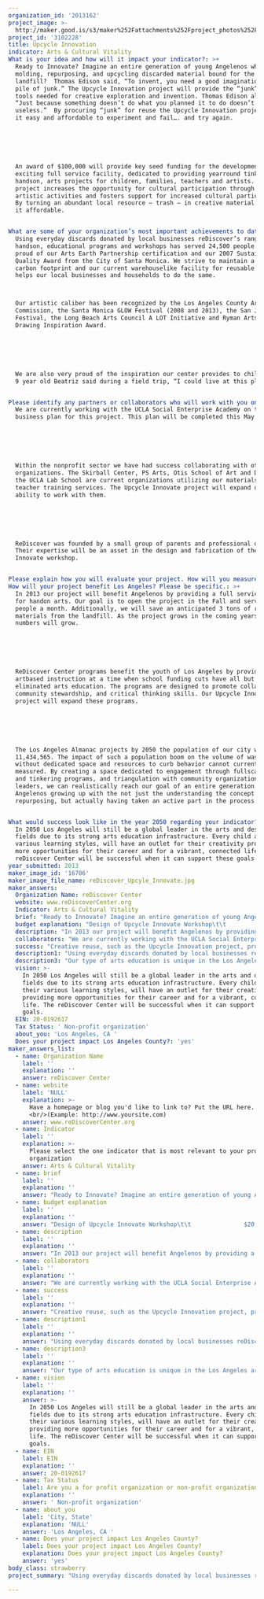 ```yaml
---
organization_id: '2013162'
project_image: >-
  http://maker.good.is/s3/maker%252Fattachments%252Fproject_photos%252Fimages%252F16706%252Fdisplay%252FreDiscover_Upcyle_Innovate.jpg=c570x385
project_id: '3102228'
title: Upcycle Innovation
indicator: Arts & Cultural Vitality
What is your idea and how will it impact your indicator?: >+
  Ready to Innovate? Imagine an entire generation of young Angelenos who grow up
  molding, repurposing, and upcycling discarded material bound for the
  landfill?  Thomas Edison said, “To invent, you need a good imagination and a
  pile of junk.” The Upcycle Innovation project will provide the “junk” and the
  tools needed for creative exploration and invention. Thomas Edison also said,
  “Just because something doesn’t do what you planned it to do doesn’t mean it’s
  useless.”  By procuring “junk” for reuse the Upcycle Innovation project makes
  it easy and affordable to experiment and fail…. and try again.






  An award of $100,000 will provide key seed funding for the development of an
  exciting full service facility, dedicated to providing yearround tinkering,
  handson, arts projects for children, families, teachers and artists. Our
  project increases the opportunity for cultural participation through engaging
  artistic activities and fosters support for increased cultural participation. 
  By turning an abundant local resource — trash — in creative material we make
  it affordable.


What are some of your organization’s most important achievements to date?: >+
  Using everyday discards donated by local businesses reDiscover’s range of
  handson, educational programs and workshops has served 24,500 people. We are
  proud of our Arts Earth Partnership certification and our 2007 Sustainable
  Quality Award from the City of Santa Monica. We strive to maintain a low
  carbon footprint and our current warehouselike facility for reusable waste
  helps our local businesses and households to do the same.



  Our artistic caliber has been recognized by the Los Angeles County Arts
  Commission, the Santa Monica GLOW Festival (2008 and 2013), the San Jose Zero1
  Festival, the Long Beach Arts Council A LOT Initiative and Ryman Arts with a
  Drawing Inspiration Award.






  We are also very proud of the inspiration our center provides to children. As
  9 year old Beatriz said during a field trip, “I could live at this place!” 


Please identify any partners or collaborators who will work with you on this project.: >+
  We are currently working with the UCLA Social Enterprise Academy on the
  business plan for this project. This plan will be completed this May. 






  Within the nonprofit sector we have had success collaborating with other
  organizations. The Skirball Center, PS Arts, Otis School of Art and Design and
  the UCLA Lab School are current organizations utilizing our materials and
  teacher training services. The Upcycle Innovate project will expand our
  ability to work with them.






  ReDiscover was founded by a small group of parents and professional designers.
  Their expertise will be an asset in the design and fabrication of the Upcyle
  Innovate workshop.   


Please explain how you will evaluate your project. How will you measure success?: "Creative reuse, such as the Upcycle Innovation project, provides a triple bottom line for the city by benefiting its people, the environment and the economy. We will measure the project through these three criteria. \n\n\n\n\n\nPeople: Our goal will be to serve 8,500 people (doubling the number served last year) in the first year through our various programs. We will also work with our network of educators to refine and evaluate our programs to serve a wide range of learning styles and ages. \n\n\n\n\n\nEnvironment and Economy: There are many ways of measuring the positive environmental and economic impact reuse has on our city. These include, but are not limited, to:\n\n\n*\t# of tons diverted from the landfill\n\n\n*\t$ avoided disposal costs (donor/seller)\n\n\n*\t$ avoided purchase costs (recipient/buyer)\n\n\n*\t$ value of materials donated (donor)\n\n\n*\t$ revenues earned (donor/seller)\n\n\n*\t# of job created or retained\n\n\n*\t# of families/individuals/organizations assisted\n\n\n\n\n\nWe will work with Arts Earth Partnership and the Reuse Alliance to create an appropriately scaled evaluation tool.\n\n\n"
How will your project benefit Los Angeles? Please be specific.: >+
  In 2013 our project will benefit Angelenos by providing a full service center
  for handon arts. Our goal is to open the project in the Fall and serve 700
  people a month. Additionally, we will save an anticipated 3 tons of reusable
  materials from the landfill. As the project grows in the coming years these
  numbers will grow. 






  ReDiscover Center programs benefit the youth of Los Angeles by providing
  artbased instruction at a time when school funding cuts have all but
  eliminated arts education. The programs are designed to promote collaboration,
  community stewardship, and critical thinking skills. Our Upcycle Innovation
  project will expand these programs. 






  The Los Angeles Almanac projects by 2050 the population of our city will be
  11,434,565. The impact of such a population boom on the volume of waste
  without dedicated space and resources to curb behavior cannot currently be
  measured. By creating a space dedicated to engagement through fullscale arts
  and tinkering programs, and triangulation with community organizations and
  leaders, we can realistically reach our goal of an entire generation of
  Angelenos growing up with the not just the understanding the concept of
  repurposing, but actually having taken an active part in the process.


What would success look like in the year 2050 regarding your indicator?: >-
  In 2050 Los Angeles will still be a global leader in the arts and design
  fields due to its strong arts education infrastructure. Every child and their
  various learning styles, will have an outlet for their creativity providing
  more opportunities for their career and for a vibrant, connected life. The
  reDiscover Center will be successful when it can support these goals.
year_submitted: 2013
maker_image_id: '16706'
maker_image_file_name: reDiscover_Upcyle_Innovate.jpg
maker_answers:
  Organization Name: reDiscover Center
  website: www.reDiscoverCenter.org
  Indicator: Arts & Cultural Vitality
  brief: "Ready to Innovate? Imagine an entire generation of young Angelenos who grow up molding, repurposing, and upcycling discarded material bound for the landfill?  Thomas Edison said, “To invent, you need a good imagination and a pile of junk.” The Upcycle Innovation project will provide the “junk” and the tools needed for creative exploration and invention. Thomas Edison also said, “Just because something doesn’t do what you planned it to do doesn’t mean it’s useless.”  By procuring “junk” for reuse the Upcycle Innovation project makes it easy and affordable to experiment and fail…. and try again.\r\n\r\nAn award of $100,000 will provide key seed funding for the development of an exciting full service facility, dedicated to providing year-round tinkering, hands-on, arts projects for children, families, teachers and artists. Our project increases the opportunity for cultural participation through engaging artistic activities and fosters support for increased cultural participation.  By turning an abundant local resource – trash – in creative material we make it affordable.\r\n"
  budget explanation: "Design of Upcycle Innovate Workshop\t\t               $20,000\r\n\t200 hours x $100/hour\t\r\nFabrication of Workshop with reused materials\t\t$10,000\r\n\t118 hours x $85/ hour\t\r\nTools for Workshop\t\t                                                  $7,500\r\n\thand held tools and machines\t\r\nRental of Facility (current locaiton)\t\t                        $21,500\r\n\t5 months --projected opening August\t\r\nOutreach and Marketing\t\t                                          $3,240\r\n\t10 hours/wk x $18/hr\t\r\nOperations Coordinator\t\t                                          $8,100\r\n\t25 hours/wk x $18/hr\t\r\nDirector\t\t$0\r\n\thours supported through other grants\t\r\nStaff Training\t\t                                                                 $3,400\r\n\t40 hours x $85/hr\t\r\nStaff\t3 staff at $15/hour\t                                                        $20,250\r\n\t25 hrs / week, 18 weeks (August - year end)\t\r\nEvaluation\t\t                                                                  $5,950\r\n\t70 hours x $85/hour\t\r\n                                                                       TOTAL\t\t$99,940"
  description: "In 2013 our project will benefit Angelenos by providing a full service center for hand-on arts. Our goal is to open the project in the Fall and serve 700 people a month. Additionally, we will save an anticipated 3 tons of reusable materials from the landfill. As the project grows in the coming years these numbers will grow. \r\n\r\nReDiscover Center programs benefit the youth of Los Angeles by providing art-based instruction at a time when school funding cuts have all but eliminated arts education. The programs are designed to promote collaboration, community stewardship, and critical thinking skills. Our Upcycle Innovation project will expand these programs. \r\n\r\nThe Los Angeles Almanac projects by 2050 the population of our city will be 11,434,565. The impact of such a population boom on the volume of waste without dedicated space and resources to curb behavior cannot currently be measured. By creating a space dedicated to engagement through full-scale arts and tinkering programs, and triangulation with community organizations and leaders, we can realistically reach our goal of an entire generation of Angelenos growing up with the not just the understanding the concept of repurposing, but actually having taken an active part in the process.\r\n"
  collaborators: "We are currently working with the UCLA Social Enterprise Academy on the business plan for this project. This plan will be completed this May. \r\n\r\nWithin the non-profit sector we have had success collaborating with other organizations. The Skirball Center, PS Arts, Otis School of Art and Design and the UCLA Lab School are current organizations utilizing our materials and teacher training services. The Upcycle Innovate project will expand our ability to work with them.\r\n\r\nReDiscover was founded by a small group of parents and professional designers. Their expertise will be an asset in the design and fabrication of the Upcyle Innovate workshop.   \r\n"
  success: "Creative reuse, such as the Upcycle Innovation project, provides a triple bottom line for the city by benefiting its people, the environment and the economy. We will measure the project through these three criteria. \r\n\r\nPeople: Our goal will be to serve 8,500 people (doubling the number served last year) in the first year through our various programs. We will also work with our network of educators to refine and evaluate our programs to serve a wide range of learning styles and ages. \r\n\r\nEnvironment and Economy: There are many ways of measuring the positive environmental and economic impact reuse has on our city. These include, but are not limited, to:\r\n•\t# of tons diverted from the landfill\r\n•\t$ avoided disposal costs (donor/seller)\r\n•\t$ avoided purchase costs (recipient/buyer)\r\n•\t$ value of materials donated (donor)\r\n•\t$ revenues earned (donor/seller)\r\n•\t# of job created or retained\r\n•\t# of families/individuals/organizations assisted\r\n\r\nWe will work with Arts Earth Partnership and the Reuse Alliance to create an appropriately scaled evaluation tool.\r\n"
  description1: "Using everyday discards donated by local businesses reDiscover’s range of hands-on, educational programs and workshops has served 24,500 people. We are proud of our Arts Earth Partnership certification and our 2007 Sustainable Quality Award from the City of Santa Monica. We strive to maintain a low carbon footprint and our current warehouse-like facility for reusable waste helps our local businesses and households to do the same.\r\nOur artistic caliber has been recognized by the Los Angeles County Arts Commission, the Santa Monica GLOW Festival (2008 and 2013), the San Jose Zero1 Festival, the Long Beach Arts Council A LOT Initiative and Ryman Arts with a Drawing Inspiration Award.\r\n\r\nWe are also very proud of the inspiration our center provides to children. As 9 year old Beatriz said during a field trip, “I could live at this place!” \r\n"
  description3: "Our type of arts education is unique in the Los Angeles area. While another organization, Trash for Teaching, provides a similar service to us they differ in that they are a volunteer based organization and mostly a provider of reusable materials. Also, their founder and main sponsor has announced his retirement. Small neighborhood based arts schools could also be considered competition. \r\n\r\nWithin the non-profit sector we have had success collaborating with other organizations that could be considered our competitors. We team with artists and provide programs for students, families, educators and museums. The Skirball Center, PS Arts and the UCLA Lab School are current peer organizations utilizing our materials and teacher training services. "
  vision: >-
    In 2050 Los Angeles will still be a global leader in the arts and design
    fields due to its strong arts education infrastructure. Every child and
    their various learning styles, will have an outlet for their creativity
    providing more opportunities for their career and for a vibrant, connected
    life. The reDiscover Center will be successful when it can support these
    goals.
  EIN: 20-0192617
  Tax Status: ' Non-profit organization'
  about_you: 'Los Angeles, CA '
  Does your project impact Los Angeles County?: 'yes'
maker_answers_list:
  - name: Organization Name
    label: ''
    explanation: ''
    answer: reDiscover Center
  - name: website
    label: 'NULL'
    explanation: >-
      Have a homepage or blog you'd like to link to? Put the URL here.
      <br/>(Example: http://www.yoursite.com)
    answer: www.reDiscoverCenter.org
  - name: Indicator
    label: ''
    explanation: >-
      Please select the one indicator that is most relevant to your project or
      organization
    answer: Arts & Cultural Vitality
  - name: brief
    label: ''
    explanation: ''
    answer: "Ready to Innovate? Imagine an entire generation of young Angelenos who grow up molding, repurposing, and upcycling discarded material bound for the landfill?  Thomas Edison said, “To invent, you need a good imagination and a pile of junk.” The Upcycle Innovation project will provide the “junk” and the tools needed for creative exploration and invention. Thomas Edison also said, “Just because something doesn’t do what you planned it to do doesn’t mean it’s useless.”  By procuring “junk” for reuse the Upcycle Innovation project makes it easy and affordable to experiment and fail…. and try again.\r\n\r\nAn award of $100,000 will provide key seed funding for the development of an exciting full service facility, dedicated to providing year-round tinkering, hands-on, arts projects for children, families, teachers and artists. Our project increases the opportunity for cultural participation through engaging artistic activities and fosters support for increased cultural participation.  By turning an abundant local resource – trash – in creative material we make it affordable.\r\n"
  - name: budget explanation
    label: ''
    explanation: ''
    answer: "Design of Upcycle Innovate Workshop\t\t               $20,000\r\n\t200 hours x $100/hour\t\r\nFabrication of Workshop with reused materials\t\t$10,000\r\n\t118 hours x $85/ hour\t\r\nTools for Workshop\t\t                                                  $7,500\r\n\thand held tools and machines\t\r\nRental of Facility (current locaiton)\t\t                        $21,500\r\n\t5 months --projected opening August\t\r\nOutreach and Marketing\t\t                                          $3,240\r\n\t10 hours/wk x $18/hr\t\r\nOperations Coordinator\t\t                                          $8,100\r\n\t25 hours/wk x $18/hr\t\r\nDirector\t\t$0\r\n\thours supported through other grants\t\r\nStaff Training\t\t                                                                 $3,400\r\n\t40 hours x $85/hr\t\r\nStaff\t3 staff at $15/hour\t                                                        $20,250\r\n\t25 hrs / week, 18 weeks (August - year end)\t\r\nEvaluation\t\t                                                                  $5,950\r\n\t70 hours x $85/hour\t\r\n                                                                       TOTAL\t\t$99,940"
  - name: description
    label: ''
    explanation: ''
    answer: "In 2013 our project will benefit Angelenos by providing a full service center for hand-on arts. Our goal is to open the project in the Fall and serve 700 people a month. Additionally, we will save an anticipated 3 tons of reusable materials from the landfill. As the project grows in the coming years these numbers will grow. \r\n\r\nReDiscover Center programs benefit the youth of Los Angeles by providing art-based instruction at a time when school funding cuts have all but eliminated arts education. The programs are designed to promote collaboration, community stewardship, and critical thinking skills. Our Upcycle Innovation project will expand these programs. \r\n\r\nThe Los Angeles Almanac projects by 2050 the population of our city will be 11,434,565. The impact of such a population boom on the volume of waste without dedicated space and resources to curb behavior cannot currently be measured. By creating a space dedicated to engagement through full-scale arts and tinkering programs, and triangulation with community organizations and leaders, we can realistically reach our goal of an entire generation of Angelenos growing up with the not just the understanding the concept of repurposing, but actually having taken an active part in the process.\r\n"
  - name: collaborators
    label: ''
    explanation: ''
    answer: "We are currently working with the UCLA Social Enterprise Academy on the business plan for this project. This plan will be completed this May. \r\n\r\nWithin the non-profit sector we have had success collaborating with other organizations. The Skirball Center, PS Arts, Otis School of Art and Design and the UCLA Lab School are current organizations utilizing our materials and teacher training services. The Upcycle Innovate project will expand our ability to work with them.\r\n\r\nReDiscover was founded by a small group of parents and professional designers. Their expertise will be an asset in the design and fabrication of the Upcyle Innovate workshop.   \r\n"
  - name: success
    label: ''
    explanation: ''
    answer: "Creative reuse, such as the Upcycle Innovation project, provides a triple bottom line for the city by benefiting its people, the environment and the economy. We will measure the project through these three criteria. \r\n\r\nPeople: Our goal will be to serve 8,500 people (doubling the number served last year) in the first year through our various programs. We will also work with our network of educators to refine and evaluate our programs to serve a wide range of learning styles and ages. \r\n\r\nEnvironment and Economy: There are many ways of measuring the positive environmental and economic impact reuse has on our city. These include, but are not limited, to:\r\n•\t# of tons diverted from the landfill\r\n•\t$ avoided disposal costs (donor/seller)\r\n•\t$ avoided purchase costs (recipient/buyer)\r\n•\t$ value of materials donated (donor)\r\n•\t$ revenues earned (donor/seller)\r\n•\t# of job created or retained\r\n•\t# of families/individuals/organizations assisted\r\n\r\nWe will work with Arts Earth Partnership and the Reuse Alliance to create an appropriately scaled evaluation tool.\r\n"
  - name: description1
    label: ''
    explanation: ''
    answer: "Using everyday discards donated by local businesses reDiscover’s range of hands-on, educational programs and workshops has served 24,500 people. We are proud of our Arts Earth Partnership certification and our 2007 Sustainable Quality Award from the City of Santa Monica. We strive to maintain a low carbon footprint and our current warehouse-like facility for reusable waste helps our local businesses and households to do the same.\r\nOur artistic caliber has been recognized by the Los Angeles County Arts Commission, the Santa Monica GLOW Festival (2008 and 2013), the San Jose Zero1 Festival, the Long Beach Arts Council A LOT Initiative and Ryman Arts with a Drawing Inspiration Award.\r\n\r\nWe are also very proud of the inspiration our center provides to children. As 9 year old Beatriz said during a field trip, “I could live at this place!” \r\n"
  - name: description3
    label: ''
    explanation: ''
    answer: "Our type of arts education is unique in the Los Angeles area. While another organization, Trash for Teaching, provides a similar service to us they differ in that they are a volunteer based organization and mostly a provider of reusable materials. Also, their founder and main sponsor has announced his retirement. Small neighborhood based arts schools could also be considered competition. \r\n\r\nWithin the non-profit sector we have had success collaborating with other organizations that could be considered our competitors. We team with artists and provide programs for students, families, educators and museums. The Skirball Center, PS Arts and the UCLA Lab School are current peer organizations utilizing our materials and teacher training services. "
  - name: vision
    label: ''
    explanation: ''
    answer: >-
      In 2050 Los Angeles will still be a global leader in the arts and design
      fields due to its strong arts education infrastructure. Every child and
      their various learning styles, will have an outlet for their creativity
      providing more opportunities for their career and for a vibrant, connected
      life. The reDiscover Center will be successful when it can support these
      goals.
  - name: EIN
    label: EIN
    explanation: ''
    answer: 20-0192617
  - name: Tax Status
    label: Are you a for profit organization or non-profit organization?
    explanation: ''
    answer: ' Non-profit organization'
  - name: about_you
    label: 'City, State'
    explanation: 'NULL'
    answer: 'Los Angeles, CA '
  - name: Does your project impact Los Angeles County?
    label: Does your project impact Los Angeles County?
    explanation: Does your project impact Los Angeles County?
    answer: 'yes'
body_class: strawberry
project_summary: "Using everyday discards donated by local businesses reDiscover’s range of hands-on, educational programs and workshops has served 24,500 people. We are proud of our Arts Earth Partnership certification and our 2007 Sustainable Quality Award from the City of Santa Monica. We strive to maintain a low carbon footprint and our current warehouse-like facility for reusable waste helps our local businesses and households to do the same.\r\nOur artistic caliber has been recognized by the Los Angeles County Arts Commission, the Santa Monica GLOW Festival (2008 and 2013), the San Jose Zero1 Festival, the Long Beach Arts Council A LOT Initiative and Ryman Arts with a Drawing Inspiration Award.\r\n\r\nWe are also very proud of the inspiration our center provides to children. As 9 year old Beatriz said during a field trip, “I could live at this place!” \r\n"

---
```

